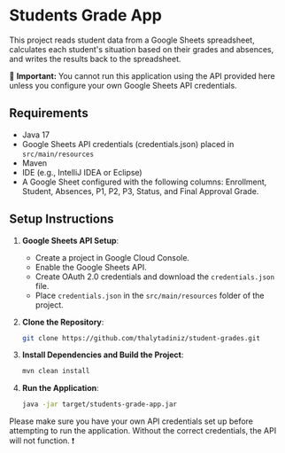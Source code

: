 # Students Grade App

This project reads student data from a Google Sheets spreadsheet, calculates each student's situation based on their grades and absences, and writes the results back to the spreadsheet.

🔴 **Important:** You cannot run this application using the API provided here unless you configure your own Google Sheets API credentials.

## Requirements

- Java 17
- Google Sheets API credentials (credentials.json) placed in `src/main/resources`
- Maven
- IDE (e.g., IntelliJ IDEA or Eclipse)
- A Google Sheet configured with the following columns: Enrollment, Student, Absences, P1, P2, P3, Status, and Final Approval Grade.

## Setup Instructions

1. **Google Sheets API Setup**:
    - Create a project in Google Cloud Console.
    - Enable the Google Sheets API.
    - Create OAuth 2.0 credentials and download the `credentials.json` file.
    - Place `credentials.json` in the `src/main/resources` folder of the project.

2. **Clone the Repository**:
    ```bash
    git clone https://github.com/thalytadiniz/student-grades.git
    ```


3. **Install Dependencies and Build the Project**:
    ```bash
    mvn clean install
    ```

4. **Run the Application**:
    ```bash
    java -jar target/students-grade-app.jar
    ```

Please make sure you have your own API credentials set up before attempting to run the application. Without the correct credentials, the API will not function. ❗

